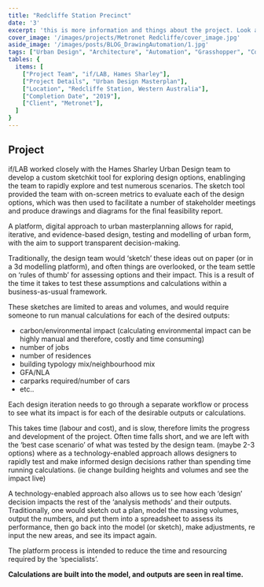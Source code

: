 ```yaml
---
title: "Redcliffe Station Precinct" 
date: '3'
excerpt: 'this is more information and things about the project. Look at this test, it is testing the length of the item'
cover_image: '/images/projects/Metronet Redcliffe/cover_image.jpg'
aside_image: '/images/posts/BLOG_DrawingAutomation/1.jpg'
tags: ["Urban Design", "Architecture", "Automation", "Grasshopper", "Computational Design", "Rhino 3D"]
tables: {
  items: [
    ["Project Team", "if/LAB, Hames Sharley"],
    ["Project Details", "Urban Design Masterplan"],
    ["Location", "Redcliffe Station, Western Australia"],
    ["Completion Date", "2019"],
    ["Client", "Metronet"],
  ]
}
---
```


## Project

if/LAB worked closely with the Hames Sharley Urban Design team to develop a custom sketchkit tool for exploring design options, enablinging the team to rapidly explore and test numerous scenarios.
The sketch tool provided the team with on-screen metrics to evaluate each of the design options, which was then used to facilitate a number of stakeholder meetings and produce drawings and diagrams for the final feasibility report.

A platform, digital approach to urban masterplanning allows for rapid, iterative, and evidence-based design, testing and modelling of urban form, with the aim to support transparent decision-making. 

Traditionally, the design team would ‘sketch’ these ideas out on paper (or in a 3d modelling platform), and often things are overlooked, or the team settle on ‘rules of thumb’ for assessing options and their impact. This is a result of the time it takes to test these assumptions and calculations within a business-as-usual framework.

These sketches are limited to areas and volumes, and would require someone to run manual calculations for each of the desired outputs:
-	carbon/environmental impact (calculating environmental impact can be highly manual and therefore, costly and time consuming)
-	number of jobs
-	number of residences
-	building typology mix/neighbourhood mix
- GFA/NLA
-	carparks required/number of cars
-	etc..

Each design iteration needs to go through a separate workflow or process to see what its impact is for each of the desirable outputs or calculations. 

This takes time (labour and cost), and is slow, therefore limits the progress and development of the project. Often time falls short, and we are left with the ‘best case scenario’ of what was tested by the design team. (maybe 2-3 options) where as a technology-enabled approach allows designers to rapidly test and make informed design decisions rather than spending time running calculations. (ie change building heights and volumes and see the impact live)

A technology-enabled approach also allows us to see how each ‘design’ decision impacts the rest of the ‘analysis methods’ and their outputs. Traditionally, one would sketch out a plan, model the massing volumes, output the numbers, and put them into a spreadsheet to assess its performance, then go back into the model (or sketch), make adjustments, re input the new areas, and see its impact again. 

The platform process is intended to reduce the time and resourcing required by the ‘specialists’.  

**Calculations are built into the model, and outputs are seen in real time.**
